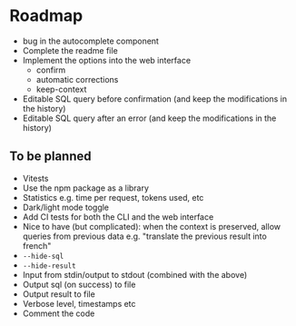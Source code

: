 # Roadmap

-   bug in the autocomplete component
-   Complete the readme file
-   Implement the options into the web interface
    -   confirm
    -   automatic corrections
    -   keep-context
-   Editable SQL query before confirmation (and keep the modifications in the history)
-   Editable SQL query after an error (and keep the modifications in the history)

## To be planned

-   Vitests
-   Use the npm package as a library
-   Statistics e.g. time per request, tokens used, etc
-   Dark/light mode toggle
-   Add CI tests for both the CLI and the web interface
-   Nice to have (but complicated): when the context is preserved, allow queries from previous data e.g. "translate the previous result into french"
-   `--hide-sql`
-   `--hide-result`
-   Input from stdin/output to stdout (combined with the above)
-   Output sql (on success) to file
-   Output result to file
-   Verbose level, timestamps etc
-   Comment the code
